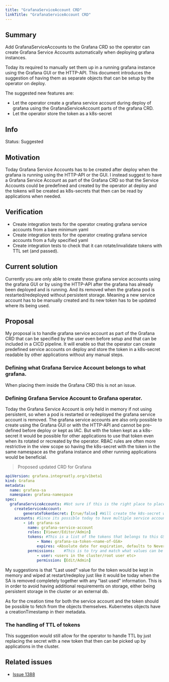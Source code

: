 ```yaml
---
title: "GrafanaServiceAccount CRD"
linkTitle: "GrafanaServiceAccount CRD"
---
```


## Summary

Add GrafanaServiceAccounts to the Grafana CRD so the operator can create Grafana Service Accounts automatically when deploying grafana instances.

Today its required to manually set them up in a running grafana instance using the Grafana GUI or the HTTP-API. This document introduces the suggestion of having them as separate objects that can be setup by the operator on deploy.

The suggested new features are:
* Let the operator create a grafana service account during deploy of grafana using the GrafanaServiceAccount parts of the grafana CRD.
* Let the operator store the token as a k8s-secret

## Info

Status: Suggested

## Motivation

Today Grafana Service Accounts has to be created after deploy when the grafana is running using the HTTP-API or the GUI. I instead suggest to have a Grafana Service Account as part of the Grafana CRD so that the Service Accounts could be predefined and created by the operator at deploy and the tokens will be created as k8s-secrets that then can be read by applications when needed.

## Verification

- Create integration tests for the operator creating grafana service accounts from a bare minimum yaml
- Create integration tests for the operator creating grafana service accounts from a fully specified yaml
- Create integration tests to check that it can rotate/invalidate tokens with TTL set (and passed).

## Current solution

Currently you are only able to create these grafana service accounts using the grafana GUI or by using the HTTP-API after the grafana has already been deployed and is running. And its removed when the grafana pod is restarted/redeployed without persistent storage. Meaning a new service account has to be manually created and its new token has to be updated where its being used.

## Proposal

My proposal is to handle grafana service account as part of the Grafana CRD that can be specified by the user even before setup and that can be included in a CICD pipeline. It will enable so that the operator can create predefined service accounts on deploy and store the token in a k8s-secret readable by other applications without any manual steps.

### Defining what Grafana Service Account belongs to what grafana.
When placing them inside the Grafana CRD this is not an issue.

### Defining Grafana Service Account to Grafana operator.

Today the Grafana Service Account is only held in memory if not using persistent, so when a pod is restarted or redeployed the grafana service account is removed. The grafana service accounts are also only possible to create using the Grafana GUI or with the HTTP-API and cannot be pre-defined before deploy or kept as IAC. But with the token kept as a k8s-secret it would be possible for other applications to use that token even when its rotated or recreated by the operator. RBAC rules are often more restrictive in the view scope so having the k8s-secret with the token in the same namespace as the grafana instance and other running applications would be beneficial.

> Proposed updated CRD for Grafana

```.yaml
apiVersion: grafana.integreatly.org/v1beta1
kind: Grafana
metadata:
  name: grafana-sa
  namespace: grafana-namespace
spec:
  grafanaServiceAccounts: #Not sure if this is the right place to place it but thats easily fixed when implementing.
    createServiceAccount:
        generateTokenSecret: [true/false] #Will create the k8s-secret with a default name if true. Defaults to true.
    accounts: #Since its possible today to have multiple service accounts it should be a list of accounts.
        - id: grafana-sa
          name: grafana-service-account
          roles: [Viewer/Editor/Admin]
          tokens: #This is a list of the tokens that belongs to this GSA and that the operator should create k8s-secrets with tokens for with the names specified. If not specified it would default to creating a token in a k8s-secret with a default name if spec.createServiceAccount.generateTokenSecret is true.
              - Name: grafana-sa-token-<name-of-GSA>
              expires: <Absolute date for expiration, defaults to Never>
          permissions:    #This is to try and match what values can be set when creating GSA in the GUI where you can set different permissions for users and groups.
              - user: <users in the cluster/root user etc>
              permission: [Edit/Admin]

```

My suggestions is that "Last used" value for the token would be kept in memory and wiped at restart/redeploy just like it would be today when the SA is removed completely together with any "last used" information. This is in order to avoid having additional requirements on storage, either being persistent storage in the cluster or an external db.

As for the creation time for both the service account and the token should be possible to fetch from the objects themselves. Kubernetes objects have a creationTimestamp in their metadata.

### The handling of TTL of tokens
This suggestion would still allow for the operator to handle TTL by just replacing the secret with a new token that then can be picked up by applications in the cluster.
    


## Related issues

- [Issue 1388](https://github.com/grafana/grafana-operator/issues/1388)
